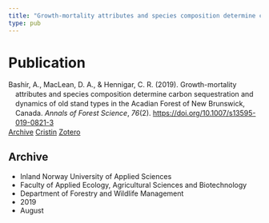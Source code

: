```yaml
---
title: "Growth-mortality attributes and species composition determine carbon sequestration and dynamics of old stand types in the Acadian Forest of New Brunswick, Canada"
type: pub
---
```

<h1>Publication</h1>
<article id="csl-bib-container-6YZC3S9T" class="csl-bib-container">
  <div class="csl-bib-body" style="line-height: 1.35; padding-left: 1em; text-indent:-1em;">
  <div class="csl-entry">Bashir, A., MacLean, D. A., &amp; Hennigar, C. R. (2019). Growth-mortality attributes and species composition determine carbon sequestration and dynamics of old stand types in the Acadian Forest of New Brunswick, Canada. <i>Annals of Forest Science</i>, <i>76</i>(2). <a href="https://doi.org/10.1007/s13595-019-0821-3">https://doi.org/10.1007/s13595-019-0821-3</a></div>
</div>
  <div class="csl-bib-buttons">
    <a href="#taxonomy-article-6YZC3S9T" class="csl-bib-button">Archive</a>
    <a href="https://app.cristin.no/results/show.jsf?id=1715630" alt="Cristin URL" class="csl-bib-button">Cristin</a>
    <a href="http://zotero.org/groups/5022929/items/6YZC3S9T" alt="Zotero URL" class="csl-bib-button">Zotero</a>
  </div>
  <div id="csl-bib-meta-container-6YZC3S9T"></div>
</article>
<div id="csl-bib-meta-6YZC3S9T" class="csl-bib-meta">
  <article id="taxonomy-article-6YZC3S9T" class="taxonomy-article">
    <h1>Archive</h1>
    <ul>
      <li>Inland Norway University of Applied Sciences</li>
      <li>Faculty of Applied Ecology, Agricultural Sciences and Biotechnology</li>
      <li>Department of Forestry and Wildlife Management</li>
      <li>2019</li>
      <li>August</li>
    </ul>
  </article>
</div>

